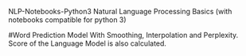 NLP-Notebooks-Python3
Natural Language Processing Basics (with notebooks compatible for python 3)

#Word Prediction Model
With Smoothing, Interpolation and Perplexity.
Score of the Language Model is also calculated.
